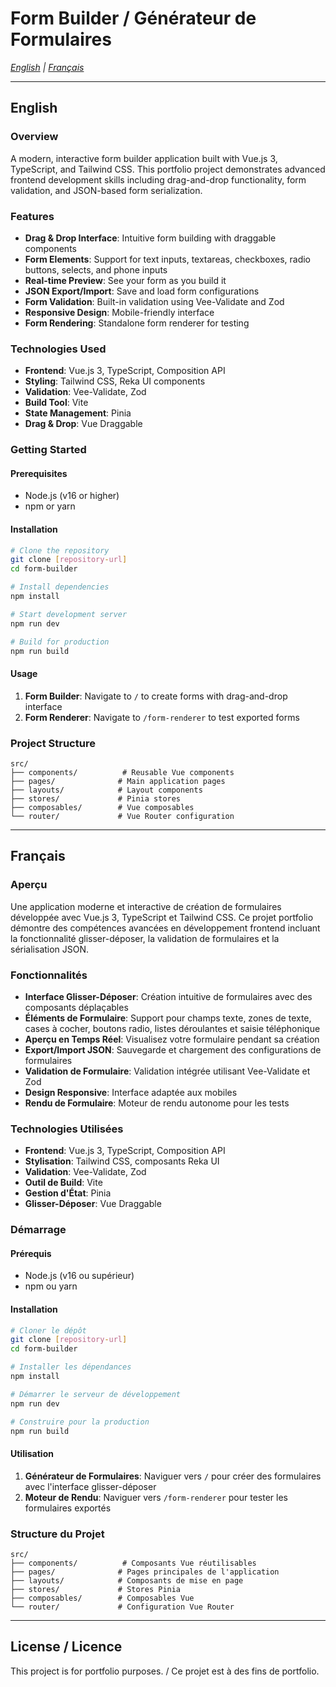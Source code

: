 # Form Builder / Générateur de Formulaires

*[English](#english) | [Français](#français)*

---

## English

### Overview

A modern, interactive form builder application built with Vue.js 3, TypeScript, and Tailwind CSS. This portfolio project demonstrates advanced frontend development skills including drag-and-drop functionality, form validation, and JSON-based form serialization.

### Features

- **Drag & Drop Interface**: Intuitive form building with draggable components
- **Form Elements**: Support for text inputs, textareas, checkboxes, radio buttons, selects, and phone inputs
- **Real-time Preview**: See your form as you build it
- **JSON Export/Import**: Save and load form configurations
- **Form Validation**: Built-in validation using Vee-Validate and Zod
- **Responsive Design**: Mobile-friendly interface
- **Form Rendering**: Standalone form renderer for testing

### Technologies Used

- **Frontend**: Vue.js 3, TypeScript, Composition API
- **Styling**: Tailwind CSS, Reka UI components
- **Validation**: Vee-Validate, Zod
- **Build Tool**: Vite
- **State Management**: Pinia
- **Drag & Drop**: Vue Draggable

### Getting Started

#### Prerequisites
- Node.js (v16 or higher)
- npm or yarn

#### Installation

```bash
# Clone the repository
git clone [repository-url]
cd form-builder

# Install dependencies
npm install

# Start development server
npm run dev

# Build for production
npm run build
```

#### Usage

1. **Form Builder**: Navigate to `/` to create forms with drag-and-drop interface
2. **Form Renderer**: Navigate to `/form-renderer` to test exported forms

### Project Structure

```
src/
├── components/          # Reusable Vue components
├── pages/              # Main application pages
├── layouts/            # Layout components
├── stores/             # Pinia stores
├── composables/        # Vue composables
└── router/             # Vue Router configuration
```

---

## Français

### Aperçu

Une application moderne et interactive de création de formulaires développée avec Vue.js 3, TypeScript et Tailwind CSS. Ce projet portfolio démontre des compétences avancées en développement frontend incluant la fonctionnalité glisser-déposer, la validation de formulaires et la sérialisation JSON.

### Fonctionnalités

- **Interface Glisser-Déposer**: Création intuitive de formulaires avec des composants déplaçables
- **Éléments de Formulaire**: Support pour champs texte, zones de texte, cases à cocher, boutons radio, listes déroulantes et saisie téléphonique
- **Aperçu en Temps Réel**: Visualisez votre formulaire pendant sa création
- **Export/Import JSON**: Sauvegarde et chargement des configurations de formulaires
- **Validation de Formulaire**: Validation intégrée utilisant Vee-Validate et Zod
- **Design Responsive**: Interface adaptée aux mobiles
- **Rendu de Formulaire**: Moteur de rendu autonome pour les tests

### Technologies Utilisées

- **Frontend**: Vue.js 3, TypeScript, Composition API
- **Stylisation**: Tailwind CSS, composants Reka UI
- **Validation**: Vee-Validate, Zod
- **Outil de Build**: Vite
- **Gestion d'État**: Pinia
- **Glisser-Déposer**: Vue Draggable

### Démarrage

#### Prérequis
- Node.js (v16 ou supérieur)
- npm ou yarn

#### Installation

```bash
# Cloner le dépôt
git clone [repository-url]
cd form-builder

# Installer les dépendances
npm install

# Démarrer le serveur de développement
npm run dev

# Construire pour la production
npm run build
```

#### Utilisation

1. **Générateur de Formulaires**: Naviguer vers `/` pour créer des formulaires avec l'interface glisser-déposer
2. **Moteur de Rendu**: Naviguer vers `/form-renderer` pour tester les formulaires exportés

### Structure du Projet

```
src/
├── components/          # Composants Vue réutilisables
├── pages/              # Pages principales de l'application
├── layouts/            # Composants de mise en page
├── stores/             # Stores Pinia
├── composables/        # Composables Vue
└── router/             # Configuration Vue Router
```

---

## License / Licence

This project is for portfolio purposes. / Ce projet est à des fins de portfolio.